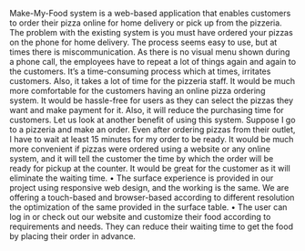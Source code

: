 Make-My-Food system is a web-based application that enables customers to order their pizza online for home delivery or pick up from the pizzeria. The problem with the existing system is you must have ordered your pizzas on the phone for home delivery. The process seems easy to use, but at times there is miscommunication. As there is no visual menu shown during a phone call, the employees have to repeat a lot of things again and again to the customers. It’s a time-consuming process which at times, irritates customers. Also, it takes a lot of time for the pizzeria staff. 
           It would be much more comfortable for the customers having an online pizza ordering system. It would be hassle-free for users as they can select the pizzas they want and make payment for it. Also, it will reduce the purchasing time for customers. Let us look at another benefit of using this system. Suppose I go to a pizzeria and make an order. Even after ordering pizzas from their outlet, I have to wait at least 15 minutes for my order to be ready. 
 It would be much more convenient if pizzas were ordered using a website or any online system, and it will tell the customer the time by which the order will be ready for pickup at the counter. It would be great for the customer as it will eliminate the waiting time.
•	The surface experience is provided in our project using responsive web design, and the working is the same. We are offering a touch-based and browser-based according to different resolution the optimization of the same provided in the surface table. 
•	The user can log in or check out our website and customize their food according to requirements and needs. They can reduce their waiting time to get the food by placing their order in advance.

